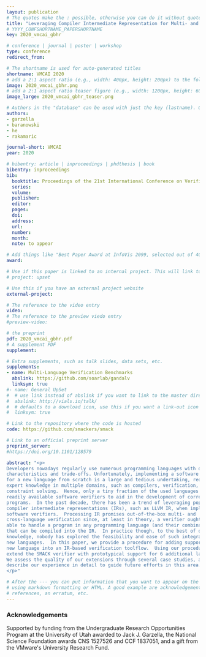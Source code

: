 ```yaml
---
layout: publication
# The quotes make the : possible, otherwise you can do it without quotes
title: "Leveraging Compiler Intermediate Representation for Multi- and Cross-Language Verification"
# YYYY_CONFSHORTNAME_PAPERSHORTNAME
key: 2020_vmcai_gbhr

# conference | journal | poster | workshop
type: conference
redirect_from:

# The shortname is used for auto-generated titles
shortname: VMCAI 2020
# add a 2:1 aspect ratio (e.g., width: 400px, height: 200px) to the folder /assets/images/papers/
image: 2020_vmcai_gbhr.png
# add a 2:1 aspect ratio teaser figure (e.g., width: 1200px, height: 600px) to the folder /assets/images/papers/
image_large: 2020_vmcai_gbhr_teaser.png

# Authors in the "database" can be used with just the key (lastname). Others can be written properly.
authors:
- garzella
- baranowski 
- he
- rakamaric

journal-short: VMCAI
year: 2020

# bibentry: article | inproceedings | phdthesis | book
bibentry: inproceedings
bib:
  booktitle: Proceedings of the 21st International Conference on Verification, Model Checking, and Abstract Interpretation (VMCAI)
  series:
  volume:
  publisher:
  editor:
  pages:
  doi:
  address:
  url:
  number:
  month:
  note: to appear

# Add things like "Best Paper Award at InfoVis 2099, selected out of 4000 submissions"
award:

# Use if this paper is linked to an internal project. This will link to the project site
# project: upset

# Use this if you have an external project website
external-project:

# The reference to the video entry
video:
# The reference to the preview viedo entry
#preview-video:

# the preprint
pdf: 2020_vmcai_gbhr.pdf
# A supplement PDF
supplement: 

# Extra supplements, such as talk slides, data sets, etc.
supplements:
- name: Multi-Language Verification Benchmarks
  abslink: https://github.com/soarlab/gandalv
  linksym: true
#- name: General UpSet
#  # use link instead of abslink if you want to link to the master directory
#  abslink: http://vials.io/talk/
#  # defaults to a download icon, use this if you want a link-out icon
#  linksym: true

# Link to the repository where the code is hosted
code: https://github.com/smackers/smack

# Link to an official preprint server
preprint_server: 
#https://doi.org/10.1101/128579

abstract: "<p>
Developers nowadays regularly use numerous programming languages with different
characteristics and trade-offs. Unfortunately, implementing a software verifier
for a new language from scratch is a large and tedious undertaking, requiring
expert knowledge in multiple domains, such as compilers, verification, and
constraint solving.  Hence, only a tiny fraction of the used languages has
readily available software verifiers to aid in the development of correct
programs.  In the past decade, there has been a trend of leveraging popular
compiler intermediate representations (IRs), such as LLVM IR, when implementing
software verifiers.  Processing IR promises out-of-the-box multi- and
cross-language verification since, at least in theory, a verifier ought to be
able to handle a program in any programming language (and their combination)
that can be compiled into the IR.  In practice though, to the best of our
knowledge, nobody has explored the feasibility and ease of such integration of
new languages.  In this paper, we provide a procedure for adding support for a
new language into an IR-based verification toolflow.  Using our procedure, we
extend the SMACK verifier with prototypical support for 6 additional languages.
We assess the quality of our extensions through several case studies, and we
describe our experience in detail to guide future efforts in this area.
</p>"

# After the --- you can put information that you want to appear on the website
# using markdown formatting or HTML. A good example are acknowledgements, extra
# references, an erratum, etc.
---
```

### Acknowledgements

Supported by funding from the Undergraduate Research Opportunities Program at
the University of Utah awarded to Jack J. Garzella, the National Science
Foundation awards CNS 1527526 and CCF 1837051, and a gift from the VMware's
University Research Fund.
